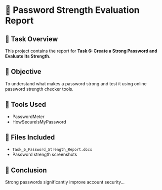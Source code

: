 # 🔐 Password Strength Evaluation Report

## 🧾 Task Overview
This project contains the report for **Task 6: Create a Strong Password and Evaluate Its Strength**.

## 📌 Objective
To understand what makes a password strong and test it using online password strength checker tools.

## 🧪 Tools Used
- PasswordMeter
- HowSecureIsMyPassword


## 📁 Files Included
- `Task_6_Password_Strength_Report.docx`
- Password strength screenshots

## 🧠 Conclusion
Strong passwords significantly improve account security...

